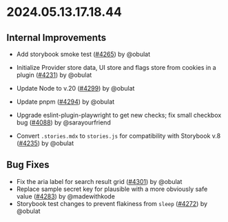 # 2024.05.13.17.18.44

## Internal Improvements

- Add storybook smoke test
  ([#4265](https://github.com/WordPress/openverse/pull/4265)) by @obulat
- Initialize Provider store data, UI store and flags store from cookies in a
  plugin ([#4231](https://github.com/WordPress/openverse/pull/4231)) by @obulat


- Update Node to v.20
  ([#4299](https://github.com/WordPress/openverse/pull/4299)) by @obulat
- Update pnpm ([#4294](https://github.com/WordPress/openverse/pull/4294)) by
  @obulat
- Upgrade eslint-plugin-playwright to get new checks; fix small checkbox bug
  ([#4088](https://github.com/WordPress/openverse/pull/4088)) by @sarayourfriend
- Convert `.stories.mdx` to `stories.js` for compatibility with Storybook v.8
  ([#4235](https://github.com/WordPress/openverse/pull/4235)) by @obulat

## Bug Fixes

- Fix the aria label for search result grid
  ([#4301](https://github.com/WordPress/openverse/pull/4301)) by @obulat
- Replace sample secret key for plausible with a more obviously safe value
  ([#4283](https://github.com/WordPress/openverse/pull/4283)) by @madewithkode
- Storybook test changes to prevent flakiness from `sleep`
  ([#4272](https://github.com/WordPress/openverse/pull/4272)) by @obulat
